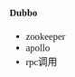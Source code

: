<span  style="font-family: Simsun,serif; font-size: 17px; ">

#### Dubbo

- zookeeper
- apollo
- rpc调用

</span>